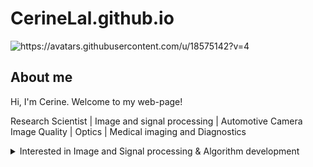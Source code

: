 # CerineLal.github.io
<picture>
 <source media="(prefers-color-scheme: dark)" srcset="https://avatars.githubusercontent.com/u/18575142?v=4">
 <source media="(prefers-color-scheme: light)" srcset="https://avatars.githubusercontent.com/u/18575142?v=4">
 <img alt="https://avatars.githubusercontent.com/u/18575142?v=4" src="https://avatars.githubusercontent.com/u/18575142?v=4">
</picture>

## About me
Hi, I'm Cerine. Welcome to my web-page!

Research Scientist | Image and signal processing | Automotive Camera Image Quality | Optics | Medical imaging and Diagnostics

<details>
<summary>Interested in Image and Signal processing & Algorithm development </summary>
Currently working as Automotive Image Quality Function Owner at Valeo Vision Systems. Interested in Camera ISP and Mechatronics  development projects. 
 
<details>
<summary> Education </summary>
PhD : Photonics
 
Bachelors : Electronics and Instrumentation engineering

_Research publications :_
https://scholar.google.com/citations?user=4PBLiDIAAAAJ&hl=en

### Projects
1. Design and development of Optical Coherence Tomography (OCT) imaging system and signal processing algorithms for photothermal imaging of gold nanostars.
2. Development of image processing algorithms for mapping in-vivo mocrocirculatory imaging (correlation mapping OCT - 
   cmOCT) of eye and skin.
3. Development of image processing algorithms for 3D corneal image segmentation and generating pachymetry maps.
4. Nano-sensitive OCT algorithms for detecting sub-micron structural changes in cornea.



